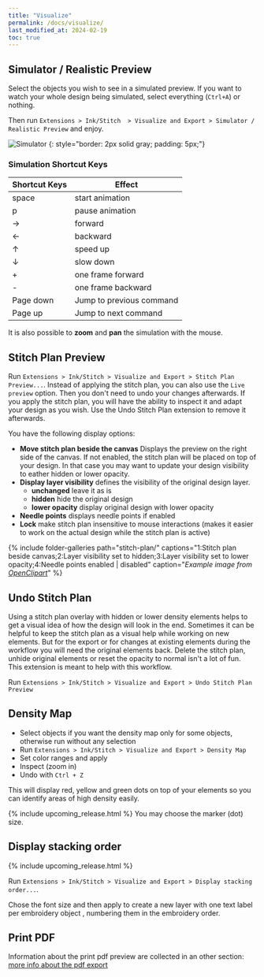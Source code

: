 ```yaml
---
title: "Visualize"
permalink: /docs/visualize/
last_modified_at: 2024-02-19
toc: true
---
```

## Simulator / Realistic Preview

Select the objects you wish to see in a simulated preview. If you want to watch your whole design being simulated, select everything (`Ctrl+A`) or nothing.

Then  run `Extensions > Ink/Stitch  > Visualize and Export > Simulator / Realistic Preview` and enjoy.

![Simulator](/assets/images/docs/en/simulator.jpg)
{: style="border: 2px solid gray; padding: 5px;"}

### Simulation Shortcut Keys

Shortcut Keys | Effect
-------- | --------
<key>space</key> | start animation
<key>p</key> | pause animation
<key>→</key> | forward
<key>←</key> | backward
<key>↑</key> | speed up
<key>↓</key> | slow down
<key>+</key> | one frame forward
<key>-</key> | one frame backward
<key>Page down</key> | Jump to previous command
<key>Page up</key> | Jump to next command

It is also possible to **zoom** and **pan** the simulation with the mouse.

## Stitch Plan Preview

Run `Extensions > Ink/Stitch > Visualize and Export > Stitch Plan Preview...`.
Instead of applying the stitch plan, you can also use the `Live preview` option. Then you don't need to undo your changes afterwards. If you apply the stitch plan, you will have the ability to inspect it and adapt your design as you wish. Use the Undo Stitch Plan extension to remove it afterwards.

You have the following display options:
* **Move stitch plan beside the canvas** Displays the preview on the right side of the canvas. If not enabled, the stitch plan will be placed on top of your design. In that case you may want to update your design visibility to eather hidden or lower opacity.
* **Display layer visibility** defines the visibility of the original design layer.
  * **unchanged** leave it as is
  * **hidden** hide the original design
  * **lower opacity** display original design with lower opacity
* **Needle points** displays needle points if enabled
* **Lock** make stitch plan insensitive to mouse interactions (makes it easier to work on the actual design while the stitch plan is active)

{% include folder-galleries path="stitch-plan/" captions="1:Stitch plan beside canvas;2:Layer visibility set to hidden;3:Layer visibility set to lower opacity;4:Needle points enabled | disabled" caption="<i>Example image from [OpenClipart](https://openclipart.org/detail/334596)</i>" %}

## Undo Stitch Plan

Using a stitch plan overlay with hidden or lower density elements helps to get a visual idea of how the design will look in the end.
Sometimes it can be helpful to keep the stitch plan as a visual help while working on new elements.
But for the export or for changes at existing elements during the workflow you will need the original elements back.
Delete the stitch plan, unhide original elements or reset the opacity to normal isn't a lot of fun.
This extension is meant to help with this workflow.

Run `Extensions > Ink/Stitch > Visualize and Export > Undo Stitch Plan Preview`

## Density Map

* Select objects if you want the density map only for some objects, otherwise run without any selection
* Run `Extensions > Ink/Stitch > Visualize and Export > Density Map`
* Set color ranges and apply
* Inspect (zoom in)
* Undo with `Ctrl + Z`

This will display red, yellow and green dots on top of your elements so you can identify areas of high density easily.

{% include upcoming_release.html %} You may choose the marker (dot) size.

## Display stacking order

{% include upcoming_release.html %}

Run `Extensions > Ink/Stitch > Visualize and Export > Display stacking order...`.

Chose the font size and then apply  to create a new layer with one text label per embroidery object , numbering them in the embroidery order.

## Print PDF

Information about the print pdf preview are collected in an other section: [more info about the pdf export](/docs/print-pdf)
